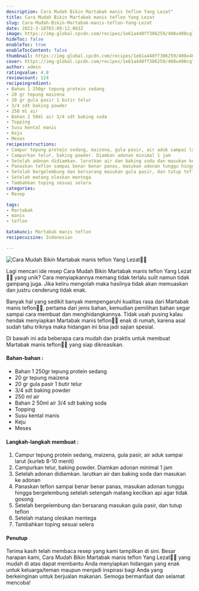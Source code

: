 ```yaml
---
description: Cara Mudah Bikin Martabak manis teflon Yang Lezat"
title: Cara Mudah Bikin Martabak manis teflon Yang Lezat
slug: Cara-Mudah-Bikin-Martabak-manis-teflon-Yang-Lezat
date: 2022-3-18T03:09:12.063Z
image: https://img-global.cpcdn.com/recipes/1e61a440ff306259/400x400cq70/photo.jpg
hideToc: false
enableToc: true
enableTocContent: false
thumbnail: https://img-global.cpcdn.com/recipes/1e61a440ff306259/400x400cq70/photo.jpg
cover: https://img-global.cpcdn.com/recipes/1e61a440ff306259/400x400cq70/photo.jpg
author: admin
ratingvalue: 4.8
reviewcount: 124
recipeingredient:
- Bahan 1 250gr tepung protein sedang
- 20 gr tepung maizena
- 20 gr gula pasir 1 butir telur
- 3/4 sdt baking powder
- 250 ml air
- Bahan 2 50ml air 3/4 sdt baking soda
- Topping
- Susu kental manis
- Keju
- Meses
recipeinstructions:
- Campur tepung protein sedang, maizena, gula pasir, air aduk sampai larut (kurleb 8-10 menit)
- Campurkan telur, baking powder. Diamkan adonan minimal 1 jam
- Setelah adonan didiamkan. larutkan air dan baking soda dan masukan ke adonan
- Panaskan teflon sampai benar benar panas, masukan adonan tunggu hingga bergelembung setelah setengah matang kecilkan api agar tidak gosong
- Setelah bergelembung dan bersarang masukan gula pasir, dan tutup teflon
- Setelah matang oleskan mentega
- Tambahkan toping sesuai selera
categories:
- Resep

tags:
- Martabak
- manis
- teflon

katakunci: Martabak manis teflon
recipecuisine: Indonesian

---
```


![Cara Mudah Bikin Martabak manis teflon Yang Lezat👩‍🍳](https://img-global.cpcdn.com/recipes/1e61a440ff306259/400x400cq70/photo.jpg)

Lagi mencari ide resep Cara Mudah Bikin Martabak manis teflon Yang Lezat👩‍🍳 yang unik? Cara menyiapkannya memang tidak terlalu sulit namun tidak gampang juga. Jika keliru mengolah maka hasilnya tidak akan memuaskan dan justru cenderung tidak enak.

Banyak hal yang sedikit banyak mempengaruhi kualitas rasa dari Martabak manis teflon👩‍🍳, pertama dari jenis bahan, kemudian pemilihan bahan segar sampai cara membuat dan menghidangkannya. Tidak usah pusing kalau hendak menyiapkan Martabak manis teflon👩‍🍳 enak di rumah, karena asal sudah tahu triknya maka hidangan ini bisa jadi sajian spesial.

Di bawah ini ada beberapa cara mudah dan praktis untuk membuat Martabak manis teflon👩‍🍳 yang siap dikreasikan.

<!--inarticleads1-->

#### Bahan-bahan :

- Bahan 1 250gr tepung protein sedang
- 20 gr tepung maizena
- 20 gr gula pasir 1 butir telur
- 3/4 sdt baking powder
- 250 ml air
- Bahan 2 50ml air 3/4 sdt baking soda
- Topping
- Susu kental manis
- Keju
- Meses

<!--inarticleads2-->

#### Langkah-langkah membuat :

1. Campur tepung protein sedang, maizena, gula pasir, air aduk sampai larut (kurleb 8-10 menit)
1. Campurkan telur, baking powder. Diamkan adonan minimal 1 jam
1. Setelah adonan didiamkan. larutkan air dan baking soda dan masukan ke adonan
1. Panaskan teflon sampai benar benar panas, masukan adonan tunggu hingga bergelembung setelah setengah matang kecilkan api agar tidak gosong
1. Setelah bergelembung dan bersarang masukan gula pasir, dan tutup teflon
1. Setelah matang oleskan mentega
1. Tambahkan toping sesuai selera

#### Penutup

Terima kasih telah membaca resep yang kami tampilkan di sini. Besar harapan kami, Cara Mudah Bikin Martabak manis teflon Yang Lezat👩‍🍳 yang mudah di atas dapat membantu Anda menyiapkan hidangan yang enak untuk keluarga/teman maupun menjadi inspirasi bagi Anda yang berkeinginan untuk berjualan makanan. Semoga bermanfaat dan selamat mencoba!
